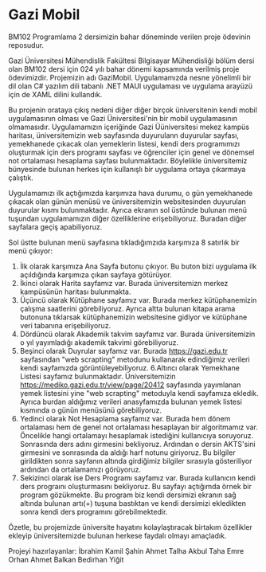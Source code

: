 # Gazi Mobil

BM102 Programlama 2 dersimizin bahar döneminde verilen proje ödevinin reposudur.

Gazi Üniversitesi Mühendislik Fakültesi Bilgisayar Mühendisliği bölüm dersi olan BM102 dersi için 024 yılı bahar dönemi kapsamında verilmiş proje ödevimizdir. Projemizin adı GaziMobil. Uygulamamızda nesne yönelimli bir dil olan C# yazılım dili tabanlı .NET MAUI uygulaması ve uygulama arayüzü için de XAML dilini kullandık.

Bu projenin orataya çıkış nedeni diğer diğer birçok üniversitenin kendi mobil uygulamasının olması ve Gazi Üniversitesi'nin bir mobil uygulamasının olmamasıdır. Uygulamamızın içeriğinde Gazi Üüniversitesi mekez kampüs haritası, üniversitemizin web sayfasında duyurulann duyurular sayfası, yemekhanede çıkacak olan yemeklerin listesi, kendi ders programımızı oluşturmak için ders programı sayfası ve öğrenciler için genel ve dönemsel not ortalaması hesaplama sayfası bulunmaktadır. Böylelikle üniversitemiz bünyesinde bulunan herkes için kullanışlı bir uygulama ortaya çıkarmaya çalıştık. 

Uygulamamızı ilk açtığımızda karşımıza hava durumu, o gün yemekhanede çıkacak olan günün menüsü ve üniversitemizin websitesinden duyurulan duyurular kısmı bulunmaktadır. Ayrıca ekranın sol üstünde bulunan menü tuşundan uygulamamızın diğer özelliklerine erişebiliyoruz. Buradan diğer sayfalara geçiş apabiliyoruz.

Sol üstte bulunan menü sayfasına tıkladığımzıda karşımıza 8 satırlık bir menü çıkıyor:  
1. İlk olarak karşımıza Ana Sayfa butonu çıkıyor. Bu buton bizi uygulama ilk açıldığında karşımıza çıkan sayfaya götürüyor.
2. İkinci olarak Harita sayfamız var. Burada üniversitemizn merkez kampüsünün haritası bulunmakta.
3. Üçüncü olarak Kütüphane sayfamız var. Burada merkez kütüphanemizin çalışma saatlerini görebiliyoruz. Ayrıca altta bulunan kitapa arama butonuna tıklarsak kütüphanemizin websitesine gidiyor ve kütüphane veri tabanına erişebiliyoruz.
4. Dördüncü olarak Akademik takvim sayfamız var. Burada üniversitemizin o yıl yayımladığı akademik takvimi görebiliyoruz.
5. Beşinci olarak Duyrular sayfamız var. Burada https://gazi.edu.tr sayfasından "web scrapting" metodunu kullanarak edindiğimiz verileri kendi sayfamızda görüntüleyebiliyoruz.
6.Altıncı olarak Yemekhane Listesi sayfamız bulunmaktadır. Üniversitemizin https://mediko.gazi.edu.tr/view/page/20412 sayfasında yayımlanan yemek listesini yine "web scrapting" metoduyla kendi sayfamıza ekledik. Ayrıca burdan aldığımız verileri anasyfamızda bulunan yemek listesi kısmında o günün menüsünü görebiliyoruz.  
7. Yedinci olarak Not Hesaplama sayfamız var. Burada hem dönem ortalaması hem de genel not ortalaması hesaplayan bir algoritmamız var. Öncelikle hangi ortalamayı hesaplamak istediğini kullanıcıya soruyoruz. Sonrasında ders adını girmesini bekliyoruz. Ardından o dersin AKTS'sini girmesini ve sonrasında da aldığı harf notunu giriyoruz. Bu bilgiler girildikten sonra sayfanın altında girdiğimiz bilgiler sırasıyla gösteriliyor ardından da ortalamamızı görüyoruz.
8. Sekizinci olarak ise Ders Programı sayfamız var. Burada kullanıcın kendi ders prograını oluşturmasını bekliyoruz. Bu sayfayı açtığımda örnek bir program gözükmekte. Bu program biz kendi dersimizi ekranın sağ altında bulunan artı(+) tuşuna bastıktan ve kendi dersimizi ekledikten sonra kendi ders programını görebilmektedir.

Özetle, bu projemizde üniversite hayatını kolaylaştıracak birtakım özellikler ekleyip üniversitemizde bulunan herkese faydalı olmayı amaçladık.

Projeyi hazırlayanlar:
İbrahim Kamil Şahin
Ahmet Talha Akbul
Taha Emre Orhan
Ahmet Balkan
Bedirhan Yiğit
